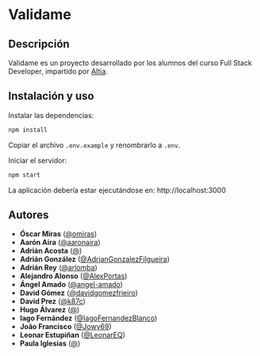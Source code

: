 # Validame

## Descripción

Validame es un proyecto desarrollado por los alumnos del curso Full Stack Developer, impartido por [Altia](https://www.altia.es/).

## Instalación y uso

Instalar las dependencias:

```bash
npm install
```

Copiar el archivo `.env.example` y renombrarlo a `.env`.

Iniciar el servidor:

```bash
npm start
```

La aplicación debería estar ejecutándose en: http://localhost:3000

## Autores

- **Óscar Miras** ([@omiras](https://github.com/omiras))
- **Aarón Aira** ([@aaronaira](https://github.com/aaronaira))
- **Adrián Acosta** ([@](https://github.com/))
- **Adrián González** ([@AdrianGonzalezFilgueira](https://github.com/AdrianGonzalezFilgueira))
- **Adrián Rey** ([@arlomba](https://github.com/arlomba))
- **Alejandro Alonso** ([@AlexPortas](https://github.com/AlexPortas))
- **Ángel Amado** ([@angel-amado](https://github.com/angel-amado))
- **David Gómez** ([@davidgomezfrieiro](https://github.com/davidgomezfrieiro))
- **David Prez** ([@k87c](https://github.com/k87c))
- **Hugo Álvarez** ([@](https://github.com/))
- **Iago Fernández** ([@IagoFernandezBlanco](https://github.com/IagoFernandezBlanco))
- **João Francisco** ([@Jowy69](https://github.com/Jowy69))
- **Leonar Estupiñan** ([@LeonarEQ](https://github.com/LeonarEQ))
- **Paula Iglesias** ([@](https://github.com/))

